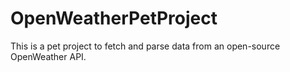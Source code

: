 # OpenWeatherPetProject
This is a pet project to fetch and parse data from an open-source OpenWeather API.
